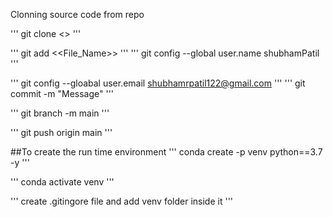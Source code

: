 Clonning source code from repo

'''
git clone <<git repo>>
'''

'''
git add <<File_Name>>
'''
'''
git config --global user.name shubhamPatil
'''

'''
git config --gloabal user.email shubhamrpatil122@gmail.com
'''
'''
git commit -m "Message"
'''

'''
git branch -m main
'''

'''
git push origin main
'''

##To create the run time environment
'''
conda create -p venv python==3.7 -y
'''

'''
conda activate venv
'''

'''
create .gitingore file and add venv folder inside it
'''